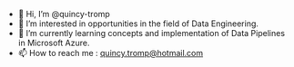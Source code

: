 - 👋 Hi, I’m @quincy-tromp
- 👀 I’m interested in opportunities in the field of Data Engineering.
- 🌱 I’m currently learning concepts and implementation of Data Pipelines in Microsoft Azure.
- 📫 How to reach me : quincy.tromp@hotmail.com
